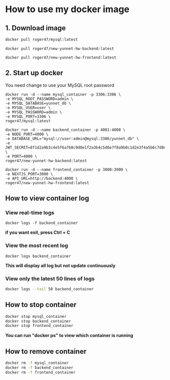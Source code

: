 # How to use my docker image

## 1. Download image

```bash
docker pull roger47/mysql:latest
```

```bach
docker pull roger47/new-yunnet-hw-backend:latest
```

```bach
docker pull roger47/new-yunnet-hw-frontend:latest
```

## 2. Start up docker

You need change to use your MySQL root password
```bach
docker run -d --name mysql_container -p 3306:3306 \
-e MYSQL_ROOT_PASSWORD=admin \
-e MYSQL_DATABASE=yunnet_db \
-e MYSQL_USER=user \
-e MYSQL_PASSWORD=admin \
-e MYSQL_PORT=3306 \
roger47/mysql:latest
```

```bach
docker run -d --name backend_container -p 4001:4000 \
-e NODE_PORT=4000 \
-e DATABASE_URL="mysql://user:admin@mysql:3306/yunnet_db" \
-e JWT_SECRET=8f1d2a9b3c4e5f6a7b8c9d0e1f2a3b4c5d6e7f8a9b0c1d2e3f4a5b6c7d8e9f0 \
-e PORT=4000 \
roger47/new-yunnet-hw-backend:latest
```

```bach
docker run -d --name frontend_container -p 3000:3000 \
-e NEXTJS_PORT=3000 \
-e API_URL=http://backend:4000 \
roger47/new-yunnet-hw-frontend:latest
```

## How to view container log

### View real-time logs
```bach
docker logs -f backend_container
```
**if you want exit, press Ctrl + C**

### View the most recent log
```bach
docker logs backend_container
```
**This will display all log but not update continuously**

### View only the latest 50 lines of logs
```bash
docker logs --tail 50 backend_container
```

## How to stop container

```bash
docker stop mysql_container
docker stop backend_container
docker stop frontend_container
```
**You can run "docker ps" to view which container is running**

## How to remove container

```bash
docker rm -f mysql_container
docker rm -f backend_container
docker rm -f frontend_container
```
